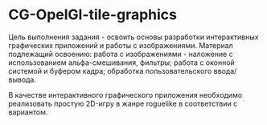 # CG-OpelGl-tile-graphics


Цель выполнения задания - освоить основы разработки интерактивных графических приложений и работы с изображениями. Материал подлежащий освоению:
работа с изображениями - наложение с использованием альфа-смешивания, фильтры;
работа с оконной системой и буфером кадра;
обработка пользовательского ввода/вывода.

В качестве интерактивного графического приложения необходимо реализовать простую 2D-игру в жанре roguelike в соответствии с вариантом.
